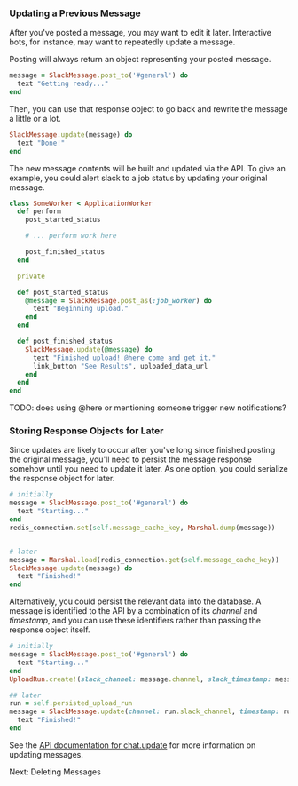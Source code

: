 ### Updating a Previous Message

After you've posted a message, you may want to edit it later. Interactive bots,
for instance, may want to repeatedly update a message.

Posting will always return an object representing your posted message.

```ruby
message = SlackMessage.post_to('#general') do
  text "Getting ready..."
end
```

Then, you can use that response object to go back and rewrite the message a
little or a lot.

```ruby
SlackMessage.update(message) do
  text "Done!"
end
```

The new message contents will be built and updated via the API. To give an
example, you could alert slack to a job status by updating your original
message.


```ruby
class SomeWorker < ApplicationWorker
  def perform
    post_started_status

    # ... perform work here

    post_finished_status
  end

  private

  def post_started_status
    @message = SlackMessage.post_as(:job_worker) do
      text "Beginning upload."
    end
  end

  def post_finished_status
    SlackMessage.update(@message) do
      text "Finished upload! @here come and get it."
      link_button "See Results", uploaded_data_url
    end
  end
end
```

TODO: does using @here or mentioning someone trigger new notifications?

### Storing Response Objects for Later

Since updates are likely to occur after you've long since finished posting the
original message, you'll need to persist the message response somehow until you
need to update it later. As one option, you could serialize the response object
for later.

```ruby
# initially
message = SlackMessage.post_to('#general') do
  text "Starting..."
end
redis_connection.set(self.message_cache_key, Marshal.dump(message))


# later
message = Marshal.load(redis_connection.get(self.message_cache_key))
SlackMessage.update(message) do
  text "Finished!"
end
```

Alternatively, you could persist the relevant data into the database. A message
is identified to the API by a combination of its _channel_ and _timestamp_, and
you can use these identifiers rather than passing the response object itself.

```ruby
# initially
message = SlackMessage.post_to('#general') do
  text "Starting..."
end
UploadRun.create!(slack_channel: message.channel, slack_timestamp: message.timestamp)

## later
run = self.persisted_upload_run
message = SlackMessage.update(channel: run.slack_channel, timestamp: run.slack_timestamp) do
  text "Finished!"
end
```

See the [API documentation for
chat.update](https://api.slack.com/methods/chat.update) for more information on
updating messages.

Next: Deleting Messages
